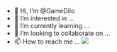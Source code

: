 - 👋 Hi, I’m @GameDilo
- 👀 I’m interested in ...
- 🌱 I’m currently learning ...
- 💞️ I’m looking to collaborate on ...
- 📫 How to reach me ...
![](https://komarev.com/ghpvc/?GameDilo&color=green)
<!---
GameDilo/GameDilo is a ✨ special ✨ repository because its `README.md` (this file) appears on your GitHub profile.
You can click the Preview link to take a look at your changes.
--->
